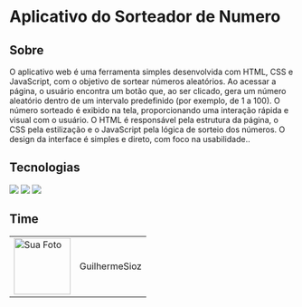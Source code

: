<h1>Aplicativo do Sorteador de Numero</h1>

<h2> Sobre</h2>
<p>O aplicativo web é uma ferramenta simples desenvolvida com HTML, CSS e JavaScript, com o objetivo de sortear números aleatórios. Ao acessar a página, o usuário encontra um botão que, ao ser clicado, gera um número aleatório dentro de um intervalo predefinido (por exemplo, de 1 a 100). O número sorteado é exibido na tela, proporcionando uma interação rápida e visual com o usuário. O HTML é responsável pela estrutura da página, o CSS pela estilização e o JavaScript pela lógica de sorteio dos números. O design da interface é simples e direto, com foco na usabilidade..</p>

## Tecnologias
<div>
  <img src="https://img.shields.io/badge/HTML-239120?style=for-the-badge&logo=html5&logoColor=white">
  <img src="https://img.shields.io/badge/CSS-239120?&style=for-the-badge&logo=css3&logoColor=white">
  <img src="https://img.shields.io/badge/JavaScript-F7DF1E?style=for-the-badge&logo=javascript&logoColor=black">
</div>

## Time
<table>
  <tr>
    <td><img src="https://avatars.githubusercontent.com/u/190558110?s=400&u=e062922b9714d10dd0b94f0ba755dcb1ba908948&v=4" width="100" alt="Sua Foto"></td>
    <td>GuilhermeSioz</td>
  </tr>
</table>
